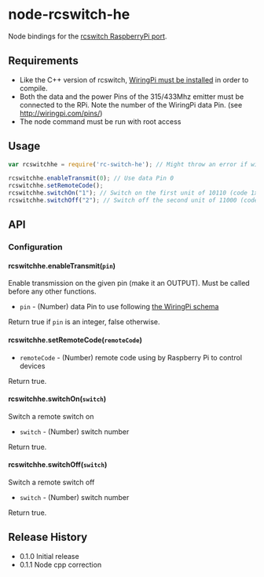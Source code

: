node-rcswitch-he
================

Node bindings for the [rcswitch RaspberryPi port](https://github.com/r10r/rcswitch-pi).

## Requirements

* Like the C++ version of rcswitch, [WiringPi must be installed](https://projects.drogon.net/raspberry-pi/wiringpi/download-and-install/) in order to compile.
* Both the data and the power Pins of the 315/433Mhz emitter must be connected to the RPi. Note the number of the WiringPi data Pin. (see http://wiringpi.com/pins/)
* The node command must be run with root access

## Usage

```javascript
var rcswitchhe = require('rc-switch-he'); // Might throw an error if wiring pi init failed (no root)

rcswitchhe.enableTransmit(0); // Use data Pin 0
rcswitchhe.setRemoteCode();
rcswitchhe.switchOn("1"); // Switch on the first unit of 10110 (code 1x23x) group
rcswitchhe.switchOff("2"); // Switch off the second unit of 11000 (code 12xxx) group
```

## API

### Configuration

#### rcswitchhe.enableTransmit(`pin`)

Enable transmission on the given pin (make it an OUTPUT). Must be called before any other functions.

* `pin` - (Number) data Pin to use following [the WiringPi schema](http://wiringpi.com/pins/)

Return true if `pin` is an integer, false otherwise.

#### rcswitchhe.setRemoteCode(`remoteCode`)

* `remoteCode` - (Number) remote code using by Raspberry Pi to control devices

Return true.

#### rcswitchhe.switchOn(`switch`)

Switch a remote switch on

* `switch` - (Number) switch number

Return true.

#### rcswitchhe.switchOff(`switch`)

Switch a remote switch off

* `switch` - (Number) switch number

Return true.

## Release History

* 0.1.0 Initial release
* 0.1.1 Node cpp correction